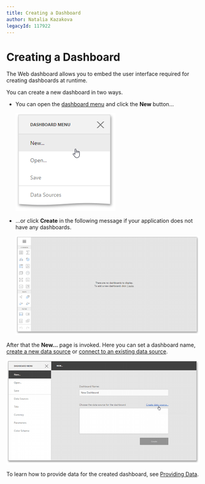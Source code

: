 ```yaml
---
title: Creating a Dashboard
author: Natalia Kazakova
legacyId: 117922
---
```

# Creating a Dashboard
The Web dashboard allows you to embed the user interface required for creating dashboards at runtime.

You can create a new dashboard in two ways.
* You can open the [dashboard menu](ui-elements/dashboard-menu.md) and click the **New** button...
	
	![wdd-add-new-dashboard](../../images/img125471.png)
* ...or click **Create** in the following message if your application does not have any dashboards.
	
	![WebDesigner-NoDashboard](../../images/img122617.png)

After that the **New...** page is invoked. Here you can set a dashboard name, [create a new data source](providing-data/create-a-new-data-source.md) or [connect to an existing data source](providing-data/connect-to-an-existing-data-source.md).

![WebDesignerGettingStarted_CreateDataSource](../../images/img123741.png)

To learn how to provide data for the created dashboard, see [Providing Data](providing-data.md).